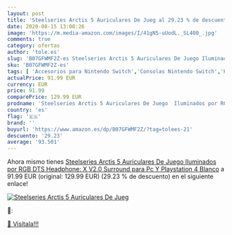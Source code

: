 ```yaml
---
layout: post
title: 'Steelseries Arctis 5 Auriculares De Jueg al 29.23 % de descuento'
date: 2020-08-15 13:08:26
image: 'https://m.media-amazon.com/images/I/41gN5-uUodL._SL400_.jpg'
comments: true
category: ofertas
author: 'tole.es'
slug: 'B07GFWMF2Z-es Steelseries Arctis 5 Auriculares De Juego Iluminados por...'
sku: 'B07GFWMF2Z-es'
tags: [ 'Accesorios para Nintendo Switch','Consolas Nintendo Switch','Hardware y juegos para Nintendo Switch','Iluminación','Iluminación de ambiente de interior','Iluminación de interior','Iluminación decorativa y para usos específicos de interior','Juegos para Nintendo Switch','Mandos para Nintendo Switch','Videojuegos','playstation', ]
actualPrice: 91.99 EUR
currency: EUR
price: 91.99
comparePrice: 129.99 EUR
prodname: 'Steelseries Arctis 5 Auriculares De Juego  Iluminados por RGB  DTS Headphone: X V2.0 Surround para Pc Y Playstation 4  Blanco'
country: 'es'
flag: '🇪🇸'
brand: ''
buyurl: 'https://www.amazon.es/dp/B07GFWMF2Z/?tag=tolees-21'
descuento: '29.23'
average: '93.501'
---
```


Ahora mismo tienes [Steelseries Arctis 5 Auriculares De Juego  Iluminados por RGB  DTS Headphone: X V2.0 Surround para Pc Y Playstation 4  Blanco](https://www.amazon.es/dp/B07GFWMF2Z/?tag=tolees-21) a 91.99 EUR (original: 129.99 EUR) (29.23 %  de descuento) en el siguiente enlace!

[![Steelseries Arctis 5 Auriculares De Jueg](https://m.media-amazon.com/images/I/41gN5-uUodL._SL400_.jpg)](https://www.amazon.es/dp/B07GFWMF2Z/?tag=tolees-21)

🔎:


[🛒 Visítala!!!](https://www.amazon.es/dp/B07GFWMF2Z/?tag=tolees-21)
